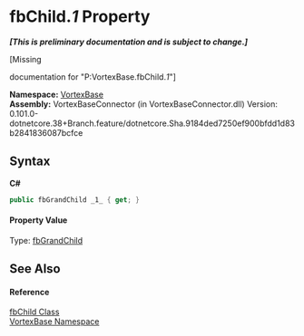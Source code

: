 # fbChild._1_ Property 
 _**\[This is preliminary documentation and is subject to change.\]**_

\[Missing <summary> documentation for "P:VortexBase.fbChild._1_"\]

**Namespace:**&nbsp;<a href="N_VortexBase.md">VortexBase</a><br />**Assembly:**&nbsp;VortexBaseConnector (in VortexBaseConnector.dll) Version: 0.101.0-dotnetcore.38+Branch.feature/dotnetcore.Sha.9184ded7250ef900bfdd1d83b2841836087bcfce

## Syntax

**C#**<br />
``` C#
public fbGrandChild _1_ { get; }
```


#### Property Value
Type: <a href="T_VortexBase_fbGrandChild.md">fbGrandChild</a>

## See Also


#### Reference
<a href="T_VortexBase_fbChild.md">fbChild Class</a><br /><a href="N_VortexBase.md">VortexBase Namespace</a><br />